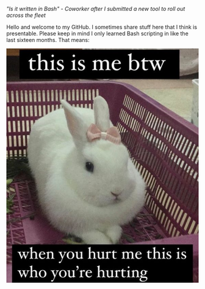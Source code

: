 *"Is it written in Bash" - Coworker after I submitted a new tool to roll out across the fleet*

Hello and welcome to my GitHub. I sometimes share stuff here that I think is presentable. Please keep in mind I only learned Bash scripting in like the last sixteen months. That means:

![Bunny](bunn.png)
